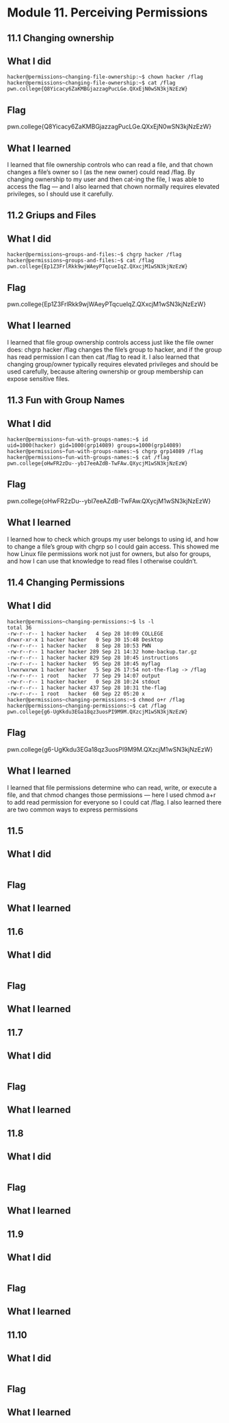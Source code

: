 # Module 11. Perceiving Permissions
## 11.1 Changing ownership
## What I did
```
hacker@permissions~changing-file-ownership:~$ chown hacker /flag
hacker@permissions~changing-file-ownership:~$ cat /flag
pwn.college{Q8Yicacy6ZaKMBGjazzagPucLGe.QXxEjN0wSN3kjNzEzW}

```
## Flag
pwn.college{Q8Yicacy6ZaKMBGjazzagPucLGe.QXxEjN0wSN3kjNzEzW}
                    
## What I learned
I learned that file ownership controls who can read a file, and that chown changes a file’s owner so I (as the new owner) could read /flag. By changing ownership to my user and then cat-ing the file, 
I was able to access the flag — and I also learned that chown normally requires elevated privileges, so I should use it carefully.

## 11.2 Griups and Files
## What I did
```
hacker@permissions~groups-and-files:~$ chgrp hacker /flag
hacker@permissions~groups-and-files:~$ cat /flag
pwn.college{Ep1Z3FrlRkk9wjWAeyPTqcueIqZ.QXxcjM1wSN3kjNzEzW}
```
## Flag
pwn.college{Ep1Z3FrlRkk9wjWAeyPTqcueIqZ.QXxcjM1wSN3kjNzEzW}
                    
## What I learned
I learned that file group ownership controls access just like the file owner does: chgrp hacker /flag changes the file’s group to hacker, and if the group has 
read permission I can then cat /flag to read it. I also learned that changing group/owner typically requires elevated privileges and should be used carefully, 
because altering ownership or group membership can expose sensitive files.


## 11.3 Fun with Group Names
## What I did
```
hacker@permissions~fun-with-groups-names:~$ id
uid=1000(hacker) gid=1000(grp14089) groups=1000(grp14089)
hacker@permissions~fun-with-groups-names:~$ chgrp grp14089 /flag
hacker@permissions~fun-with-groups-names:~$ cat /flag
pwn.college{oHwFR2zDu--ybI7eeAZdB-TwFAw.QXycjM1wSN3kjNzEzW}

```
## Flag
pwn.college{oHwFR2zDu--ybI7eeAZdB-TwFAw.QXycjM1wSN3kjNzEzW}

                    
## What I learned
I learned how to check which groups my user belongs to using id, and how to change a file’s group with chgrp so I could gain access. This showed me how Linux file permissions work not just for owners, 
but also for groups, and how I can use that knowledge to read files I otherwise couldn’t.

## 11.4 Changing Permissions
## What I did
```
hacker@permissions~changing-permissions:~$ ls -l
total 36
-rw-r--r-- 1 hacker hacker   4 Sep 28 10:09 COLLEGE
drwxr-xr-x 1 hacker hacker   0 Sep 30 15:48 Desktop
-rw-r--r-- 1 hacker hacker   8 Sep 28 10:53 PWN
-rw-r--r-- 1 hacker hacker 289 Sep 21 14:32 home-backup.tar.gz
-rw-r--r-- 1 hacker hacker 829 Sep 28 10:45 instructions
-rw-r--r-- 1 hacker hacker  95 Sep 28 10:45 myflag
lrwxrwxrwx 1 hacker hacker   5 Sep 26 17:54 not-the-flag -> /flag
-rw-r--r-- 1 root   hacker  77 Sep 29 14:07 output
-rw-r--r-- 1 hacker hacker   0 Sep 28 10:24 stdout
-rw-r--r-- 1 hacker hacker 437 Sep 28 10:31 the-flag
-rw-r--r-- 1 root   hacker  60 Sep 22 05:20 x
hacker@permissions~changing-permissions:~$ chmod o+r /flag
hacker@permissions~changing-permissions:~$ cat /flag
pwn.college{g6-UgKkdu3EGa18qz3uosPI9M9M.QXzcjM1wSN3kjNzEzW}
```
## Flag
pwn.college{g6-UgKkdu3EGa18qz3uosPI9M9M.QXzcjM1wSN3kjNzEzW}
                    
## What I learned
I learned that file permissions determine who can read, write, or execute a file, and that chmod changes those permissions — 
here I used chmod a+r to add read permission for everyone so I could cat /flag. I also learned there are two common ways to express permissions

## 11.5
## What I did
```

```
## Flag

                    
## What I learned

## 11.6
## What I did
```

```
## Flag

                    
## What I learned

## 11.7
## What I did
```

```
## Flag

                    
## What I learned

## 11.8
## What I did
```

```
## Flag

                    
## What I learned

## 11.9
## What I did
```

```
## Flag

                    
## What I learned
## 11.10
## What I did
```

```
## Flag

                    
## What I learned
